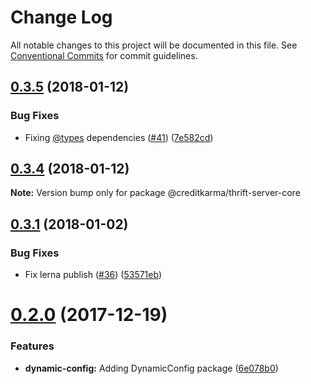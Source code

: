 # Change Log

All notable changes to this project will be documented in this file.
See [Conventional Commits](https://conventionalcommits.org) for commit guidelines.

<a name="0.3.5"></a>
## [0.3.5](https://github.com/creditkarma/thrift-server/tree/master/packages/thrift-server-core/compare/v0.3.4...v0.3.5) (2018-01-12)


### Bug Fixes

* Fixing [@types](https://github.com/types) dependencies ([#41](https://github.com/creditkarma/thrift-server/tree/master/packages/thrift-server-core/issues/41)) ([7e582cd](https://github.com/creditkarma/thrift-server/tree/master/packages/thrift-server-core/commit/7e582cd))




<a name="0.3.4"></a>
## [0.3.4](https://github.com/creditkarma/thrift-server/tree/master/packages/thrift-server-core/compare/v0.3.3...v0.3.4) (2018-01-12)




**Note:** Version bump only for package @creditkarma/thrift-server-core

<a name="0.3.1"></a>
## [0.3.1](https://github.com/creditkarma/thrift-server/tree/master/packages/thrift-server-core/compare/v0.3.0...v0.3.1) (2018-01-02)


### Bug Fixes

* Fix lerna publish ([#36](https://github.com/creditkarma/thrift-server/tree/master/packages/thrift-server-core/issues/36)) ([53571eb](https://github.com/creditkarma/thrift-server/tree/master/packages/thrift-server-core/commit/53571eb))




<a name="0.2.0"></a>
# [0.2.0](https://github.com/creditkarma/thrift-server/tree/master/packages/thrift-server-core/compare/v0.1.3...v0.2.0) (2017-12-19)


### Features

* **dynamic-config:** Adding DynamicConfig package ([6e078b0](https://github.com/creditkarma/thrift-server/tree/master/packages/thrift-server-core/commit/6e078b0))

